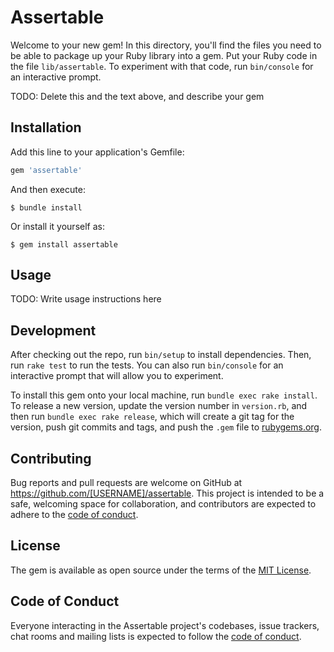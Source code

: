 # Assertable

Welcome to your new gem! In this directory, you'll find the files you need to be able to package up your Ruby library into a gem. Put your Ruby code in the file `lib/assertable`. To experiment with that code, run `bin/console` for an interactive prompt.

TODO: Delete this and the text above, and describe your gem

## Installation

Add this line to your application's Gemfile:

```ruby
gem 'assertable'
```

And then execute:

    $ bundle install

Or install it yourself as:

    $ gem install assertable

## Usage

TODO: Write usage instructions here

## Development

After checking out the repo, run `bin/setup` to install dependencies. Then, run `rake test` to run the tests. You can also run `bin/console` for an interactive prompt that will allow you to experiment.

To install this gem onto your local machine, run `bundle exec rake install`. To release a new version, update the version number in `version.rb`, and then run `bundle exec rake release`, which will create a git tag for the version, push git commits and tags, and push the `.gem` file to [rubygems.org](https://rubygems.org).

## Contributing

Bug reports and pull requests are welcome on GitHub at https://github.com/[USERNAME]/assertable. This project is intended to be a safe, welcoming space for collaboration, and contributors are expected to adhere to the [code of conduct](https://github.com/[USERNAME]/assertable/blob/master/CODE_OF_CONDUCT.md).


## License

The gem is available as open source under the terms of the [MIT License](https://opensource.org/licenses/MIT).

## Code of Conduct

Everyone interacting in the Assertable project's codebases, issue trackers, chat rooms and mailing lists is expected to follow the [code of conduct](https://github.com/[USERNAME]/assertable/blob/master/CODE_OF_CONDUCT.md).
